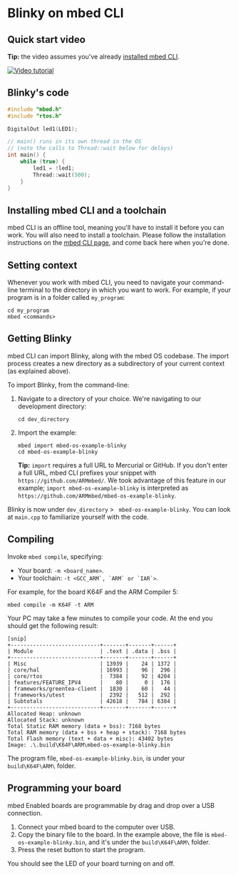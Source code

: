 # Blinky on mbed CLI

## Quick start video

<span class="tips">**Tip:** the video assumes you've already [installed mbed CLI](#installing-mbed-cli-and-a-toolchain).

<span class="images">[![Video tutorial](http://img.youtube.com/vi/PI1Kq9RSN_Y/0.jpg)](https://www.youtube.com/watch?v=PI1Kq9RSN_Y)</span>

## Blinky's code

```c++
#include "mbed.h"
#include "rtos.h"

DigitalOut led1(LED1);

// main() runs in its own thread in the OS
// (note the calls to Thread::wait below for delays)
int main() {
    while (true) {
        led1 = !led1;
        Thread::wait(500);
    }
}

```

## Installing mbed CLI and a toolchain

mbed CLI is an offline tool, meaning you'll have to install it before you can work. You will also need to install a toolchain. Please follow the installation instructions on the [mbed CLI page](../dev_tools/cli.md), and come back here when you're done.

## Setting context

Whenever you work with mbed CLI, you need to navigate your command-line terminal to the directory in which you want to work. For example, if your program is in a folder called ``my_program``:

```
cd my_program
mbed <commands>
```

## Getting Blinky

mbed CLI can import Blinky, along with the mbed OS codebase. The import process creates a new directory as a subdirectory of your current context (as explained above). 

To import Blinky, from the command-line:

1. Navigate to a directory of your choice. We're navigating to our development directory:

    ``cd dev_directory``

1. Import the example:

    ```
    mbed import mbed-os-example-blinky
    cd mbed-os-example-blinky
    ```
    **Tip:** ``import`` requires a full URL to Mercurial or GitHub. If you don't enter a full URL, mbed CLI prefixes your snippet with ``https://github.com/ARMmbed/``. We took advantage of this feature in our example; ``import mbed-os-example-blinky`` is interpreted as ``https://github.com/ARMmbed/mbed-os-example-blinky``.

Blinky is now under ``dev_directory`` > `` mbed-os-example-blinky``. You can look at ``main.cpp`` to familiarize yourself with the code.

## Compiling

Invoke `mbed compile`, specifying:

* Your board: ``-m <board_name>``.
* Your toolchain: ``-t <GCC_ARM`, `ARM` or `IAR`>``.

For example, for the board K64F and the ARM Compiler 5:

```
mbed compile -m K64F -t ARM
```

Your PC may take a few minutes to compile your code. At the end you should get the following result:

```
[snip]
+----------------------------+-------+-------+------+
| Module                     | .text | .data | .bss |
+----------------------------+-------+-------+------+
| Misc                       | 13939 |    24 | 1372 |
| core/hal                   | 16993 |    96 |  296 |
| core/rtos                  |  7384 |    92 | 4204 |
| features/FEATURE_IPV4      |    80 |     0 |  176 |
| frameworks/greentea-client |  1830 |    60 |   44 |
| frameworks/utest           |  2392 |   512 |  292 |
| Subtotals                  | 42618 |   784 | 6384 |
+----------------------------+-------+-------+------+
Allocated Heap: unknown
Allocated Stack: unknown
Total Static RAM memory (data + bss): 7168 bytes
Total RAM memory (data + bss + heap + stack): 7168 bytes
Total Flash memory (text + data + misc): 43402 bytes
Image: .\.build\K64F\ARM\mbed-os-example-blinky.bin             
```

The program file, ``mbed-os-example-blinky.bin``, is under your ``build\K64F\ARM\`` folder.

## Programming your board

mbed Enabled boards are programmable by drag and drop over a USB connection.

1. Connect your mbed board to the computer over USB.
1. Copy the binary file to the board. In the example above, the file is ``mbed-os-example-blinky.bin``, and it's under the ``build\K64F\ARM\`` folder.
1. Press the reset button to start the program.

You should see the LED of your board turning on and off.
